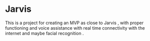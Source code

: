 # Jarvis
This is a project for creating an MVP as close to Jarvis , with proper functioning and voice assistance with real time connectivity with the internet and maybe facial recognition . 
